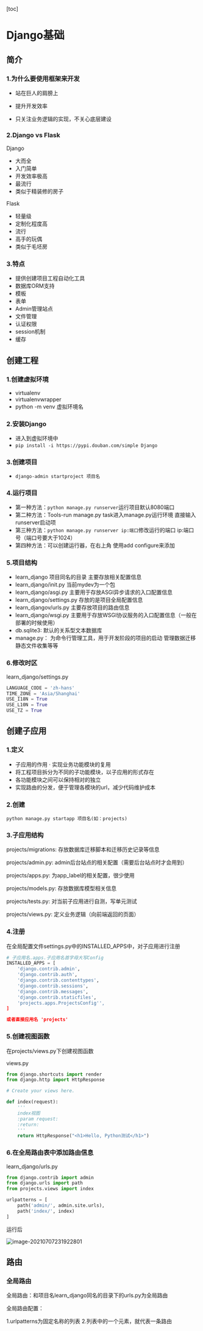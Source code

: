 [toc]

# Django基础

## 简介

### 1.为什么要使用框架来开发

+ 站在巨人的肩膀上

+ 提升开发效率

+ 只关注业务逻辑的实现，不关心底层建设

### 2.Django vs Flask

Django

+ 大而全
+ 入门简单
+ 开发效率极高
+ 最流行
+ 类似于精装修的房子

Flask

+ 轻量级
+ 定制化程度高
+ 流行
+ 高手的玩偶
+ 类似于毛坯房

### 3.特点

+ 提供创建项目工程自动化工具
+ 数据库ORM支持
+ 模板
+ 表单
+ Admin管理站点
+ 文件管理
+ 认证权限
+ session机制
+ 缓存



## 创建工程

### 1.创建虚拟环境

+ virtualenv
+ virtualenvwrapper
+ python -m venv 虚拟环境名

### 2.安装Django

+ 进入到虚拟环境中
+ ```pip install -i https://pypi.douban.com/simple Django```

### 3.创建项目

+ ```django-admin startproject 项目名```

### 4.运行项目

+ 第一种方法：```python manage.py runserver```运行项目默认8080端口
+ 第二种方法：Tools-run manage.py task进入manage.py运行环境 直接输入 runserver启动项
+ 第三种方法：```python manage.py runserver ip:端口```修改运行的端口 ip:端口号（端口号要大于1024）
+ 第四种方法：可以创建运行器，在右上角 使用add configure来添加

### 5.项目结构
+ learn_django 项目同名的目录 主要存放相关配置信息
+ learn_django/init.py 当前mydev为一个包
+ learn_django/asgi.py 主要用于存放ASGI异步请求的入口配置信息
+ learn_django/settings.py 存放的是项目全局配置信息
+ learn_djangov/urls.py 主要存放项目的路由信息
+ learn_django/wsgi.py 主要用于存放WSGI协议服务的入口配置信息（一般在部署的时候使用）
+ db.sqlite3: 默认的关系型文本数据库
+ manage.py： 为命令行管理工具，用于开发阶段的项目的启动 管理数据迁移 静态文件收集等等

  

### 6.修改时区

learn_django/settings.py

```python
LANGUAGE_CODE = 'zh-hans'
TIME_ZONE = 'Asia/Shanghai'
USE_I18N = True
USE_L10N = True
USE_TZ = True
```



## 创建子应用

### 1.定义

+ 子应用的作用 · 实现业务功能模块的复用
+ 将工程项目拆分为不同的子功能模块，以子应用的形式存在
+ 各功能模块之间可以保持相对的独立
+ 实现路由的分发，便于管理各模块的url，减少代码维护成本

### 2.创建

```python manage.py startapp 项目名(如：projects)```



### 3.子应用结构

projects/migrations: 存放数据库迁移脚本和迁移历史记录等信息

projects/admin.py: admin后台站点的相关配置（需要后台站点时才会用到）

projects/apps.py: 为app_label的相关配置，很少使用

projects/models.py: 存放数据库模型相关信息

projects/tests.py: 对当前子应用进行自测，写单元测试

projects/views.py: 定义业务逻辑（向前端返回的页面）



### 4.注册

在全局配置文件settings.py中的INSTALLED_APPS中，对子应用进行注册

```python
# 子应用名.apps.子应用名首字母大写Config
INSTALLED_APPS = [
    'django.contrib.admin',
    'django.contrib.auth',
    'django.contrib.contenttypes',
    'django.contrib.sessions',
    'django.contrib.messages',
    'django.contrib.staticfiles',
    'projects.apps.ProjectsConfig'',
]

或者直接应用名 'projects'
```



### 5.创建视图函数

在projects/views.py下创建视图函数

views.py

```python
from django.shortcuts import render
from django.http import HttpResponse

# Create your views here.

def index(request):
    '''
    index视图
    :param request:
    :return:
    '''
    return HttpResponse("<h1>Hello, Python测试</h1>")
```

### 6.在全局路由表中添加路由信息

learn_django/urls.py

```python
from django.contrib import admin
from django.urls import path
from projects.views import index

urlpatterns = [
    path('admin/', admin.site.urls),
    path('index/', index)
]
```

运行后

![image-20210707231922801](http://becktuchuang.oss-cn-beijing.aliyuncs.com/img/image-20210707231922801.png)

## 路由

### 全局路由

全局路由：和项目名learn_django同名的目录下的urls.py为全局路由

全局路由配置：

1.urlpatterns为固定名称的列表
2.列表中的一个元素，就代表一条路由

